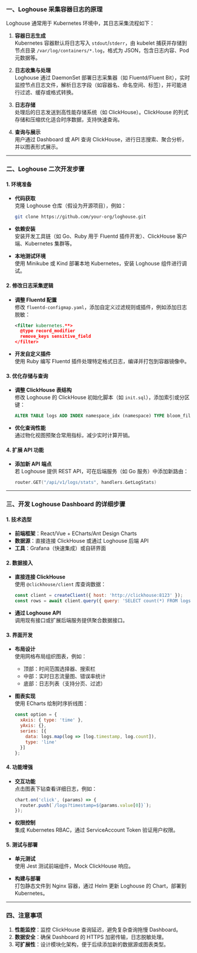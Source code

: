 ### 一、Loghouse 采集容器日志的原理

Loghouse 通常用于 Kubernetes 环境中，其日志采集流程如下：

1. **容器日志生成**  
   Kubernetes 容器默认将日志写入 `stdout`/`stderr`，由 kubelet 捕获并存储到节点目录 `/var/log/containers/*.log`，格式为 JSON，包含日志内容、Pod 元数据等。

2. **日志收集与处理**  
   Loghouse 通过 DaemonSet 部署日志采集器（如 Fluentd/Fluent Bit），实时监控节点日志文件，解析日志字段（如容器名、命名空间、标签），并可能进行过滤、缓存或格式转换。

3. **日志存储**  
   处理后的日志发送到高性能存储系统（如 ClickHouse）。ClickHouse 的列式存储和压缩优化适合时序数据，支持快速查询。

4. **查询与展示**  
   用户通过 Dashboard 或 API 查询 ClickHouse，进行日志搜索、聚合分析，并以图表形式展示。

---

### 二、Loghouse 二次开发步骤

#### 1. 环境准备
- **代码获取**  
  克隆 Loghouse 仓库（假设为开源项目），例如：
  ```bash
  git clone https://github.com/your-org/loghouse.git
  ```

- **依赖安装**  
  安装开发工具链（如 Go、Ruby 用于 Fluentd 插件开发）、ClickHouse 客户端、Kubernetes 集群等。

- **本地测试环境**  
  使用 Minikube 或 Kind 部署本地 Kubernetes，安装 Loghouse 组件进行调试。

#### 2. 修改日志采集逻辑
- **调整 Fluentd 配置**  
  修改 `fluentd-configmap.yaml`，添加自定义过滤规则或插件，例如添加日志脱敏：
  ```xml
  <filter kubernetes.**>
    @type record_modifier
    remove_keys sensitive_field
  </filter>
  ```

- **开发自定义插件**  
  使用 Ruby 编写 Fluentd 插件处理特定格式日志，编译并打包到容器镜像中。

#### 3. 优化存储与查询
- **调整 ClickHouse 表结构**  
  修改 Loghouse 的 ClickHouse 初始化脚本（如 `init.sql`），添加索引或分区键：
  ```sql
  ALTER TABLE logs ADD INDEX namespace_idx (namespace) TYPE bloom_filter;
  ```

- **优化查询性能**  
  通过物化视图预聚合常用指标，减少实时计算开销。

#### 4. 扩展 API 功能
- **添加新 API 端点**  
  若 Loghouse 提供 REST API，可在后端服务（如 Go 服务）中添加新路由：
  ```go
  router.GET("/api/v1/logs/stats", handlers.GetLogStats)
  ```

---

### 三、开发 Loghouse Dashboard 的详细步骤

#### 1. 技术选型
- **前端框架**：React/Vue + ECharts/Ant Design Charts  
- **数据源**：直接连接 ClickHouse 或通过 Loghouse 后端 API  
- **工具**：Grafana（快速集成）或自研界面

#### 2. 数据接入
- **直接连接 ClickHouse**  
  使用 `@clickhouse/client` 库查询数据：
  ```javascript
  const client = createClient({ host: 'http://clickhouse:8123' });
  const rows = await client.query({ query: 'SELECT count(*) FROM logs WHERE level=“ERROR”' });
  ```

- **通过 Loghouse API**  
  调用现有接口或扩展后端服务提供聚合数据接口。

#### 3. 界面开发
- **布局设计**  
  使用网格布局组织图表，例如：
  - 顶部：时间范围选择器、搜索栏  
  - 中部：实时日志流量图、错误率统计  
  - 底部：日志列表（支持分页、过滤）

- **图表实现**  
  使用 ECharts 绘制时序折线图：
  ```javascript
  const option = {
    xAxis: { type: 'time' },
    yAxis: {},
    series: [{
      data: logs.map(log => [log.timestamp, log.count]),
      type: 'line'
    }]
  };
  ```

#### 4. 功能增强
- **交互功能**  
  点击图表下钻查看详细日志，例如：
  ```javascript
  chart.on('click', (params) => {
    router.push(`/logs?timestamp=${params.value[0]}`);
  });
  ```

- **权限控制**  
  集成 Kubernetes RBAC，通过 ServiceAccount Token 验证用户权限。

#### 5. 测试与部署
- **单元测试**  
  使用 Jest 测试前端组件，Mock ClickHouse 响应。

- **构建与部署**  
  打包静态文件到 Nginx 容器，通过 Helm 更新 Loghouse 的 Chart，部署到 Kubernetes。

---

### 四、注意事项
1. **性能监控**：监控 ClickHouse 查询延迟，避免复杂查询拖慢 Dashboard。  
2. **数据安全**：确保 Dashboard 的 HTTPS 加密传输，日志脱敏处理。  
3. **可扩展性**：设计模块化架构，便于后续添加新的数据源或图表类型。
